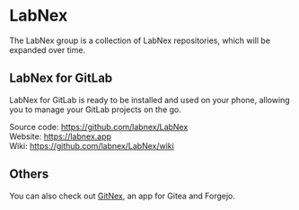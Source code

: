 # LabNex

The LabNex group is a collection of LabNex repositories, which will be expanded over time.

## LabNex for GitLab

LabNex for GitLab is ready to be installed and used on your phone, allowing you to manage your GitLab projects on the go.

Source code: https://github.com/labnex/LabNex  
Website: https://labnex.app  
Wiki: https://github.com/labnex/LabNex/wiki  

## Others

You can also check out [GitNex](https://gitnex.com), an app for Gitea and Forgejo.
